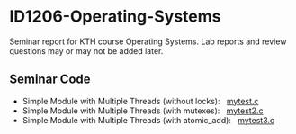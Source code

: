 # ID1206-Operating-Systems

Seminar report for KTH course Operating Systems.
Lab reports and review questions may or may not be added later.

## Seminar Code ##
* Simple Module with Multiple Threads (without locks): &nbsp; [mytest.c](https://github.com/kinga-anna/ID1206-Operating-Systems/blob/main/Seminar/mytest.c "mytest.c")
* Simple Module with Multiple Threads (with mutexes): &nbsp; [mytest2.c](https://github.com/kinga-anna/ID1206-Operating-Systems/blob/main/Seminar/mytest2.c "mytest2.c")
* Simple Module with Multiple Threads (with atomic_add): &nbsp; [mytest3.c](https://github.com/kinga-anna/ID1206-Operating-Systems/blob/main/Seminar/mytest3.c "mytest3.c")

